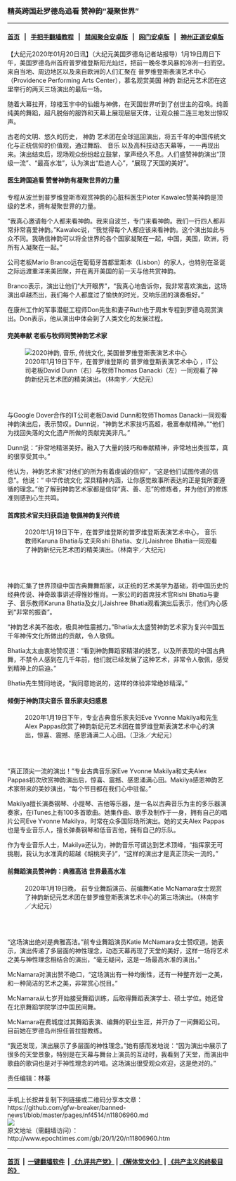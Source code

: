 ### 精英跨国赴罗德岛追看 赞神韵“凝聚世界”
------------------------

#### [首页](https://github.com/gfw-breaker/banned-news1/blob/master/README.md) &nbsp;&nbsp;|&nbsp;&nbsp; [手把手翻墙教程](https://github.com/gfw-breaker/guides/wiki) &nbsp;&nbsp;|&nbsp;&nbsp; [禁闻聚合安卓版](https://github.com/gfw-breaker/bn-android) &nbsp;&nbsp;|&nbsp;&nbsp; [网门安卓版](https://github.com/oGate2/oGate) &nbsp;&nbsp;|&nbsp;&nbsp; [神州正道安卓版](https://github.com/SzzdOgate/update) 



<div><p>
 【大纪元2020年01月20日讯】（大纪元美国罗德岛记者站报导）1月19日周日下午，美国罗德岛州首府普罗维登斯阳光灿烂，把前一晚冬季风暴的冷冽一扫而空。来自当地、周边地区以及来自欧洲的人们汇聚在
 <ok href="http://www.epochtimes.com/gb/tag/%E6%99%AE%E7%BD%97%E7%BB%B4%E7%99%BB%E6%96%AF%E8%A1%A8%E6%BC%94%E8%89%BA%E6%9C%AF%E4%B8%AD%E5%BF%83.html">
  普罗维登斯表演艺术中心
 </ok>
 （Providence Performing Arts Center），慕名观赏美国
 <ok href="http://www.epochtimes.com/gb/tag/%E7%A5%9E%E9%9F%B5.html">
  神韵
 </ok>
 新纪元艺术团在这里举行的两天三场演出的最后一场。
</p>
<p>
 随着大幕拉开，琼楼玉宇中的仙娥与神佛，在天国世界听到了创世主的召唤。纯善纯美的舞蹈，超凡脱俗的服饰和天幕上展现层层天体，让观众接二连三地发出惊叹声。
</p>
<p>
 古老的文明、悠久的历史，
 <ok href="http://www.epochtimes.com/gb/tag/%E7%A5%9E%E9%9F%B5.html">
  神韵
 </ok>
 艺术团在全球巡回演出，将五千年的中国传统文化与正统信仰的价值观，通过舞蹈、
 <ok href="http://www.epochtimes.com/gb/tag/%E9%9F%B3%E4%B9%90.html">
  音乐
 </ok>
 以及高科技动态天幕等，一一再现出来。演出结束后，现场观众纷纷起立鼓掌，掌声经久不息。人们盛赞神韵演出“顶级一流”、“最高水准”，认为演出“启迪人心”，“展现了天国的美好”。
</p>
<h4>
 医生跨国追看 赞誉神韵有凝聚世界的力量
</h4>
<p>
 专程从波兰到普罗维登斯市观赏神韵的心脏科医生Pioter Kawalec赞美神韵是顶级的艺术，拥有凝聚世界的力量。
</p>
<p>
 “我真心邀请每个人都来看神韵。我来自波兰，专门来看神韵。我们一行四人都非常非常喜爱神韵。”Kawalec说，“我觉得每个人都应该来看神韵。这个演出如此与众不同。我确信神韵可以将全世界的各个国家凝聚在一起，中国，美国，欧洲，将所有人凝聚在一起。”
</p>
<p>
 公司老板Mario Branco远在葡萄牙首都里斯本（Lisbon）的家人，也特别在圣诞之际远渡重洋来美团聚，并在离开美国的前一天与他共赏神韵。
</p>
<p>
 Branco表示，演出让他们“大开眼界”，“我真心地告诉你，我非常喜欢演出，这场演出卓越杰出，我们每个人都度过了愉快的时光，交响乐团的演奏极好。”
</p>
<p>
 在康州工作的军事潜艇工程师Don先生和妻子Ruth也于周末专程到罗德岛观赏演出。Don表示，他从演出中体会到了人类文化的发展过程。
</p>
<h4>
 完美奉献 老板与牧师同赞神韵艺术家
</h4>
<figure class="wp-caption aligncenter" id="attachment_11806330" style="width: 450px">
 <ok href="http://i.epochtimes.com/assets/uploads/2020/01/2001191859462559.jpg">
  <img alt="2020神韵, 音乐, 传统文化, 美国普罗维登斯表演艺术中心" class="wp-image-11806330 size-medium" src="http://i.epochtimes.com/assets/uploads/2020/01/2001191859462559-450x300.jpg" title="2020神韵, 音乐, 传统文化, 美国普罗维登斯表演艺术中心"/>
 </ok>
 <br/><figcaption class="wp-caption-text">
  2020年1月19日下午，在普罗维登斯的
  <ok href="http://www.epochtimes.com/gb/tag/%E6%99%AE%E7%BD%97%E7%BB%B4%E7%99%BB%E6%96%AF%E8%A1%A8%E6%BC%94%E8%89%BA%E6%9C%AF%E4%B8%AD%E5%BF%83.html">
   普罗维登斯表演艺术中心
  </ok>
  ，IT公司老板David Dunn（右）与牧师Thomas Danacki（左）一同观看了神韵新纪元艺术团的精美演出。（林南宇／大纪元）
 </figcaption><br/>
</figure><br/>
<p>
 与Google Dover合作的IT公司老板David Dunn和牧师Thomas Danacki一同观看神韵演出后，表示赞叹。Dunn说，“神韵艺术家技巧高超，极富奉献精神。”“他们为找回失落的文化遗产所做的贡献完美非凡。”
</p>
<p>
 Dunn说：“非常地精湛美好。融入了大量的技巧和奉献精神，非常地出类拔萃，真的很享受其中。”
</p>
<p>
 他认为，神韵艺术家“对他们的所为有着虔诚的信仰”，“这是他们试图传递的信息”。他说：“
 <ok href="http://www.epochtimes.com/gb/tag/%E4%B8%AD%E5%8D%8E%E4%BC%A0%E7%BB%9F%E6%96%87%E5%8C%96.html">
  中华传统文化
 </ok>
 深具精神内涵，让你感觉故事所表达的正是我所要遵循的理念。”他了解到神韵艺术家都是信仰“真、善、忍”的修炼者，并为他们的修炼准则感到心生共鸣。
</p>
<h4>
 首席技术官夫妇获启迪 敬佩神韵复兴传统
</h4>
<figure class="wp-caption aligncenter" id="attachment_11806077" style="width: 450px">
 <ok href="http://i.epochtimes.com/assets/uploads/2020/01/2001191859542559.jpg">
  <img alt="" class="wp-image-11806077 size-medium" src="http://i.epochtimes.com/assets/uploads/2020/01/2001191859542559-450x300.jpg"/>
 </ok>
 <br/><figcaption class="wp-caption-text">
  2020年1月19日下午，在普罗维登斯的普罗维登斯表演艺术中心，
  <ok href="http://www.epochtimes.com/gb/tag/%E9%9F%B3%E4%B9%90.html">
   音乐
  </ok>
  教师Karuna Bhatia与丈夫Rishi Bhatia、女儿Jaishree Bhatia一同观看了神韵新纪元艺术团的精美演出。（林南宇／大纪元）
 </figcaption><br/>
</figure><br/>
<p>
 神韵汇集了世界顶级中国古典舞舞蹈家，以正统的艺术美学为基础，将中国历史的经典传说、神奇故事讲述得惟妙惟肖。一家公司的首席技术官Rishi Bhatia与妻子、音乐教师Karuna Bhatia及女儿Jaishree Bhatia观看演出后表示，他们内心感到“非常的振奋”。
</p>
<p>
 “神韵艺术美不胜收，极具神性震撼力。”Bhatia太太盛赞神韵艺术家为复兴中国五千年神传文化所做出的贡献，令人敬佩。
</p>
<p>
 Bhatia太太由衷地赞叹道：“看到神韵舞蹈家精湛的技艺，以及所表现的中国古典舞，不禁令人感到在几千年前，他们就已经发展了这种艺术，非常令人敬佩，感受到精神上的启迪。”
</p>
<p>
 Bhatia先生赞同地说，“我同意她说的，这样的体验非常绝妙精深。”
</p>
<h4>
 倾倒于神韵顶尖音乐 音乐家夫妇感恩
</h4>
<figure class="wp-caption aligncenter" id="attachment_11806352" style="width: 450px">
 <ok href="http://i.epochtimes.com/assets/uploads/2020/01/2001191900042559.jpg">
  <img alt="" class="wp-image-11806352 size-medium" src="http://i.epochtimes.com/assets/uploads/2020/01/2001191900042559-450x300.jpg"/>
 </ok>
 <br/><figcaption class="wp-caption-text">
  2020年1月19日下午，专业古典音乐家夫妇Eve Yvonne Makilya和先生Alex Pappas欣赏了神韵新纪元艺术团在普罗维登斯表演艺术中心的演出，惊喜、震撼、感恩涌满二人心田。（卫泳／大纪元）
 </figcaption><br/>
</figure><br/>
<p>
 “真正顶尖一流的演出！”专业古典音乐家Eve Yvonne Makilya和丈夫Alex Pappas初次欣赏神韵演出后，惊喜、震撼、感恩涌满心田。Makilya感恩神韵艺术家带来的美妙演出，“每个节目都在我们心中驻留。”
</p>
<p>
 Makilya擅长演奏钢琴、小提琴、吉他等乐器，是一名以古典音乐为主的多乐器演奏家，在iTunes上有100多首歌曲。她集作曲、歌手及制作于一身，拥有自己的唱片公司Eve Yvonne Makilya，时常在众多国际场所演出。她的丈夫Alex Pappas也是专业音乐人，擅长弹奏钢琴和低音吉他，拥有自己的乐队。
</p>
<p>
 作为专业音乐人士，Makilya还认为，神韵音乐可谓达到艺术顶峰，“指挥家无可挑剔，我认为水准真的超越《胡桃夹子》”，“这样的演出才是真正顶尖一流的。”
</p>
<h4>
 前舞蹈演员赞神韵：典雅高洁 世界最高水准
</h4>
<figure class="wp-caption aligncenter" id="attachment_11806594" style="width: 450px">
 <ok href="http://i.epochtimes.com/assets/uploads/2020/01/2001191859422559.jpg">
  <img alt="" class="wp-image-11806594 size-medium" src="http://i.epochtimes.com/assets/uploads/2020/01/2001191859422559-450x300.jpg"/>
 </ok>
 <br/><figcaption class="wp-caption-text">
  2020年1月19日晚， 前专业舞蹈演员、前编舞Katie McNamara女士观赏了神韵新纪元艺术团在普罗维登斯表演艺术中心的第三场演出。（林南宇／大纪元）
 </figcaption><br/>
</figure><br/>
<p>
 “这场演出绝对是典雅高洁。”前专业舞蹈演员Katie McNamara女士赞叹道。她表示，演出传递了多层面的神性理念，动态天幕再现了天堂的美好，这样一场将艺术之美与神性理念相结合的演出，“毫无疑问，这是一场最高水准的演出。”
</p>
<p>
 McNamara对演出赞不绝口，“这场演出有一种均衡性，还有一种整齐划一之美，和一种简洁的艺术之美，非常赏心悦目。”
</p>
<p>
 McNamara从七岁开始接受舞蹈训练，后取得舞蹈表演学士、硕士学位。她还曾在北京舞蹈学院学过中国民间舞。
</p>
<p>
 McNamara在费城度过其舞蹈表演、编舞的职业生涯，并开办了一间舞蹈公司。目前她在罗德岛州担任普拉提教练。
</p>
<p>
 “我还发现，演出展示了多层面的神性理念。”她有感而发地说：“因为演出中展示了很多的天堂景象，特别是在天幕与舞台上演员的互动时，我看到了天堂，而演出中歌曲的歌词也是对于神性理念的吟唱。这场演出很受观众欢迎，这是绝对的。”
</p>
<p>
 责任编辑：林蓁
</p>
</div>
<hr/>
手机上长按并复制下列链接或二维码分享本文章：<br/>
https://github.com/gfw-breaker/banned-news1/blob/master/pages/nf4514/n11806960.md <br/>
<a href='https://github.com/gfw-breaker/banned-news1/blob/master/pages/nf4514/n11806960.md'><img src='https://github.com/gfw-breaker/banned-news1/blob/master/pages/nf4514/n11806960.md.png'/></a> <br/>
原文地址（需翻墙访问）：http://www.epochtimes.com/gb/20/1/20/n11806960.htm


------------------------
#### [首页](https://github.com/gfw-breaker/banned-news1/blob/master/README.md) &nbsp;|&nbsp; [一键翻墙软件](https://github.com/gfw-breaker/nogfw/blob/master/README.md) &nbsp;| [《九评共产党》](https://github.com/gfw-breaker/9ping.md/blob/master/README.md#九评之一评共产党是什么) | [《解体党文化》](https://github.com/gfw-breaker/jtdwh.md/blob/master/README.md) | [《共产主义的终极目的》](https://github.com/gfw-breaker/gczydzjmd.md/blob/master/README.md)


<img src='http://gfw-breaker.win/banned-news/pages/nf4514/n11806960.md' width='0px' height='0px'/>